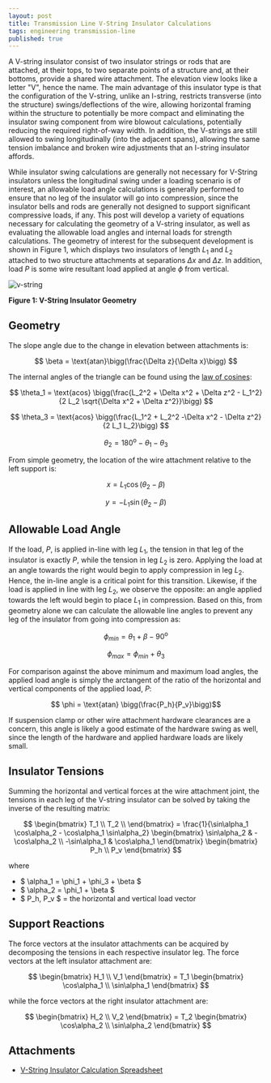 ```yaml
---
layout: post
title: Transmission Line V-String Insulator Calculations
tags: engineering transmission-line
published: true
---
```


A V-string insulator consist of two insulator strings or rods that are attached, at their tops, to two separate points of a structure and, at their bottoms, provide a shared wire attachment. The elevation view looks like a letter "V", hence the name. The main advantage of this insulator type is that the configuration of the V-string, unlike an I-string, restricts transverse (into the structure) swings/deflections of the wire, allowing horizontal framing within the structure to potentially be more compact and eliminating the insulator swing component from wire blowout calculations, potentially reducing the required right-of-way width. In addition, the V-strings are still allowed to swing longitudinally (into the adjacent spans), allowing the same tension imbalance and broken wire adjustments that an I-string insulator affords.

While insulator swing calculations are generally not necessary for V-String insulators unless the longitudinal swing under a loading scenario is of interest, an allowable load angle calculations is generally performed to ensure that no leg of the insulator will go into compression, since the insulator bells and rods are generally not designed to support significant compressive loads, if any. This post will develop a variety of equations necessary for calculating the geometry of a V-string insulator, as well as evaluating the allowable load angles and internal loads for strength calculations. The geometry of interest for the subsequent development is shown in Figure 1, which displays two insulators of length $L_1$ and $L_2$ attached to two structure attachments at separations $\Delta x$ and $\Delta z$. In addition, load $P$ is some wire resultant load applied at angle $\phi$ from vertical.

![v-string](https://user-images.githubusercontent.com/23442063/133932936-39502247-37f4-4c32-90f8-6eec619d0ff9.png)

**Figure 1: V-String Insulator Geometry**

<!--excerpt-->

## Geometry

The slope angle due to the change in elevation between attachments is:

$$ \beta = \text{atan}\bigg(\frac{\Delta z}{\Delta x}\bigg) $$

The internal angles of the triangle can be found using the <a href="https://en.wikipedia.org/wiki/Law_of_cosines">law of cosines</a>:

$$ \theta_1 = \text{acos} \bigg(\frac{L_2^2 + \Delta x^2 + \Delta z^2 - L_1^2}{2 L_2 \sqrt{\Delta x^2 + \Delta z^2}}\bigg) $$

$$ \theta_3 = \text{acos} \bigg(\frac{L_1^2 + L_2^2 -\Delta x^2 - \Delta z^2}{2 L_1 L_2}\bigg) $$

$$ \theta_2 = 180^{\text{o}} - \theta_1 - \theta_3 $$

From simple geometry, the location of the wire attachment relative to the left support is:

$$ x = L_1\cos(\theta_2 - \beta) $$

$$ y = -L_1\sin(\theta_2 - \beta) $$

## Allowable Load Angle

If the load, $P$, is applied in-line with leg $L_1$, the tension in that leg of the insulator is exactly $P$, while the tension in leg $L_2$ is zero. Applying the load at an angle towards the right would begin to apply compression in leg $L_2$. Hence, the in-line angle is a critical point for this transition. Likewise, if the load is applied in line with leg $L_2$, we observe the opposite: an angle applied towards the left would begin to place $L_1$ in compression. Based on this, from geometry alone we can calculate the allowable line angles to prevent any leg of the insulator from going into compression as:

$$ \phi_{min} = \theta_1 + \beta - 90^\text{o} $$

$$ \phi_{max} = \phi_{min} + \theta_3 $$

For comparison against the above minimum and maximum load angles, the applied load angle is simply the arctangent of the ratio of the horizontal and vertical components of the applied load, $P$:

$$ \phi = \text{atan} \bigg(\frac{P_h}{P_v}\bigg)$$

If suspension clamp or other wire attachment hardware clearances are a concern, this angle is likely a good estimate of the hardware swing as well, since the length of the hardware and applied hardware loads are likely small.

## Insulator Tensions

Summing the horizontal and vertical forces at the wire attachment joint, the tensions in each leg of the V-string insulator can be solved by taking the inverse of the resulting matrix:

$$
\begin{bmatrix}
T_1 \\
T_2 \\
\end{bmatrix} =
\frac{1}{\sin\alpha_1 \cos\alpha_2 - \cos\alpha_1 \sin\alpha_2}
\begin{bmatrix}
\sin\alpha_2 &  -\cos\alpha_2 \\
-\sin\alpha_1 & \cos\alpha_1
\end{bmatrix}
\begin{bmatrix}
P_h \\
P_v
\end{bmatrix}
$$

where

* $ \alpha_1 = \phi_1 + \phi_3 + \beta $
* $ \alpha_2 = \phi_1 + \beta $
* $ P_h, P_v $ = the horizontal and vertical load vector

## Support Reactions

The force vectors at the insulator attachments can be acquired by decomposing the tensions in each respective insulator leg. The force vectors at the left insulator attachment are:

$$
\begin{bmatrix}
H_1 \\
V_1
\end{bmatrix} = T_1
\begin{bmatrix}
\cos\alpha_1 \\
\sin\alpha_1
\end{bmatrix}
$$

while the force vectors at the right insulator attachment are:

$$
\begin{bmatrix}
H_2 \\
V_2
\end{bmatrix} = T_2
\begin{bmatrix}
\cos\alpha_2 \\
\sin\alpha_2
\end{bmatrix}
$$

## Attachments

* [V-String Insulator Calculation Spreadsheet](https://docs.google.com/spreadsheets/d/1Z0AhDh9kc47aPcn963ZkrzOnlAIJjOKBbfTyiBObxiI/edit?usp=sharing)

